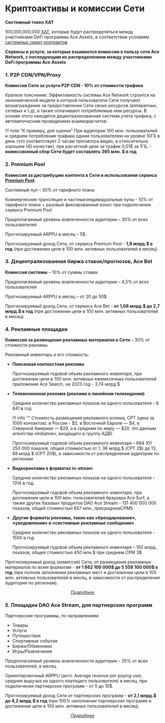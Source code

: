 # Криптоактивы и комиссии Сети

<div id="popup-container" style="display: none;">
    <div id="popup-overlay"></div>
    <div id="popup-content"></div>
    <div id="popup-close">
        <img src="{{ assets_root }}/images/close.png" />
    </div>
</div>

**Системный токен XAT**

100,000,000,000 [XAT][1], которые будут распределяться между участниками DeFi программы Ace Assets, в соответствии условиям [системных смарт контрактов][2]

**Сервисы и услуги, за которые взымаются комиссии в пользу сети Ace Network, с последующим их распределением между участниками DeFi программы Ace Assets**


### 1. P2P CDN/VPN/Proxy

**Комиссия Сети за услуги P2P CDN - 10% от стоимости трафика**

Краткое пояснение: Эффективность системы Ace Network строится на экономической модели в которой пользователи Сети получают вознаграждение за предоставление Сети своих ресурсов (аппаратных, сетевых и т.д), а также оплачивают потребляемые ими ресурсы. В основе этого находятся децентрализованная система учета трафика, с автоматическим проведением взаиморасчетов.

!!! note "К примеру, для оценки"
    При аудитории 100 млн. пользователей и среднем потребления трафика одним пользователем на уровне 10ГБ в день (что соответствует 2 часам просмотра видео, в относительно хорошем HD качестве), при расчетной цене за трафик 0,01$ за 1ГБ, - **комиссионный сбор Сети будет составлять 365 млн. $ в год**


### 2. Premium Pool

**Комиссия за дистрибуцию контента в Сети и использования сервиса [Premium Pool][3]:**

Системный пул – 30% от тарифного плана

Коммерческие трансляции и частные/индивидуальные пулы - 10% от тарифного плана + разовый фиксированный взнос при подключении сервиса Premium Pool

Предполагаемый уровень вовлеченности аудитории – 30% от всех пользователей

Прогнозируемый ARPPU в месяц – 5$

Прогнозируемый доход Сети, от сервиса Premium Pool - **1,8 млрд.$ в год** (при достижении цели в 100 млн. активных пользователей в месяц).


### 3. Децентрализованная биржа ставок/прогнозов, Ace Bet

**Комиссия системы** – 10% от суммы ставки

Предполагаемый уровень вовлеченности аудитории – 4,5% от всех пользователей

Прогнозируемый ARPPU в месяц – от 20 до 50$

Прогнозируемый доход Сети, от сервиса Ace Bet - **от 1,08 млрд.$ до 2,7 млрд.$ в год** (при достижении цели в 100 млн. активных пользователей в месяц).


### 4. Рекламные площадки

**Комиссия за размещение рекламных материалов в Сети** – 30% от стоимости рекламы

Рекламный инвентарь и его стоимость:

- **Поисковая контекстная реклама**

    Прогнозируемый годовой объем рекламного инвентаря, при достижении цели в 100 млн. активных ежемесячных пользователей приложения Ace Search, на 2023 год - 3,74 млрд.$

- **Телевизионная реклама (реклама в линейном телевидении)**

    Среднее количество рекламных показов на одного пользователя - 6 841 в год

    !!! info ""
        Стоимость размещения рекламного ролика, CPT (цена за 1000 контактов): в России - $2, в Восточной Европе — $4, в Северной Америке — $29, а в среднем по миру — $20. (по данным агентства «Initiative», входящего в группу АДВ)


    Прогнозируемый годовой объем рекламного инвентаря – 684 101 250 000 показов, общей стоимостью от 1, 36 млрд.$ (CPT 2$) до 13, 68 млрд $ (CPT 20$), в зависимости от распределения аудитории по регионам

- **Видеореклама в форматах in-stream**

    Среднее количество рекламных показов на одного пользователя - 1314 в год.

    Прогнозируемый годовой объем рекламного инвентаря, при достижении цели в 100 млн. пользователей браузера Ace Surf, а также других базовых продуктов DAO Ace Stream - 131 400 000 000 показов, общей стоимостью 657 млн.$, при среднем CPM 5$

- **Другие форматы рекламы, такие как «брендирование», «уведомления» и «системные рекламные сообщения»**

    Среднее количество рекламных показов на одного пользователя - 1500 в год

    Прогнозируемый годовой объем рекламного инвентаря – 150 млрд. показов, общей стоимостью 450 млн.$ при среднем CPM 3$


Прогнозируемый доход (комиссия) Сети, от размещения рекламных материалов по всем форматам - **от 1 862 100 000$ до 5 558 100 000$ в год** (при полном заполнении рекламных мест и достижении цели в 100 млн. активных пользователей в месяц, в зависимости от распределения аудитории по регионам).

<p style="text-align: center">
    <em>
        <a class="md-button mdx-button--transparent-light open-popup" data-url="../popup/ads" href="#">
            Подробнее
        </a>
    </em>
</p>


### 5. Площадки DAO Ace Stream, для партнерских программ

Партнерские программы, по направлениям:

- Товары
- Услуги
- Путешествия
- Спортивные события
- Биржи/Обменники
- Игры/Развлечения

Предполагаемый уровень вовлеченности аудитории – 35% от всех пользователей, в месяц.

Ориентировочный ARPPU (англ. Average revenue per paying user, средняя выручка на одного платящего пользователя) в месяц, при подключения партнерских программ – от 5 до 10$.

Прогнозируемый доход Сети от партнерских программ - **от 2,1 млрд.$ до 4,2 млрд.$ в год**  (при 100% наполнении партнерских программ и достижении цели в 100 млн. активных пользователей в месяц).

<p style="text-align: center">
    <em>
        <a class="md-button mdx-button--transparent-light open-popup" data-url="../popup/partnership" href="#">
            Подробнее
        </a>
    </em>
</p>

[1]: ../system-tokens/ace-token.md
[2]: ../glossary/system-smart-contracts.md
[3]: ../services/premium-pool.md
[4]: dao-acestream.md#14
[5]: dao-acestream.md#15-dao-ace-stream
